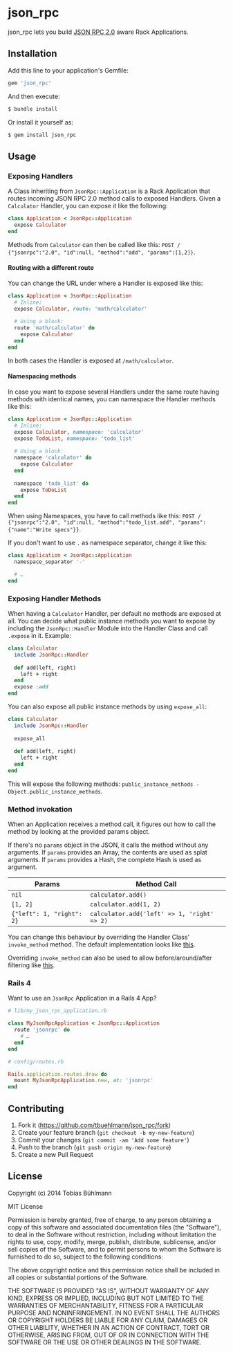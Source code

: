 # json_rpc

json_rpc lets you build [JSON RPC 2.0](http://www.jsonrpc.org/specification "JSON RPC 2.0") aware Rack Applications.

## Installation

Add this line to your application's Gemfile:

```ruby
gem 'json_rpc'
```

And then execute:

```sh
$ bundle install
```

Or install it yourself as:

```sh
$ gem install json_rpc
```

## Usage

### Exposing Handlers

A Class inheriting from `JsonRpc::Application` is a Rack Application that routes incoming JSON RPC 2.0 method calls to exposed Handlers. Given a `Calculator` Handler, you can expose it like the following:

```ruby
class Application < JsonRpc::Application
  expose Calculator
end
```

Methods from `Calculator` can then be called like this: `POST / {"jsonrpc":"2.0", "id":null, "method":"add", "params":[1,2]}`.

#### Routing with a different route

You can change the URL under where a Handler is exposed like this:

```ruby
class Application < JsonRpc::Application
  # Inline:
  expose Calculator, route: 'math/calculator'
  
  # Using a block:
  route 'math/calculator' do
    expose Calculator
  end
end
```

In both cases the Handler is exposed at `/math/calculator`.

#### Namespacing methods

In case you want to expose several Handlers under the same route having methods with identical names, you can namespace the Handler methods like this:

```ruby
class Application < JsonRpc::Application
  # Inline:
  expose Calculator, namespace: 'calculator'
  expose TodoList, namespace: 'todo_list'
  
  # Using a block:
  namespace 'calculator' do
    expose Calculator
  end
  
  namespace 'todo_list' do
    expose ToDoList
  end
end
```

When using Namespaces, you have to call methods like this: `POST / {"jsonrpc":"2.0", "id":null, "method":"todo_list.add", "params":{"name":"Write specs"}}`.

If you don't want to use `.` as namespace separator, change it like this:

```ruby
class Application < JsonRpc::Application
  namespace_separator '-'

  # …
end
```

### Exposing Handler Methods

When having a `Calculator` Handler, per default no methods are exposed at all. You can decide what public instance methods you want to expose by including the `JsonRpc::Handler` Module into the Handler Class and call `.expose` in it. Example:

```ruby
class Calculator
  include JsonRpc::Handler
  
  def add(left, right)
    left + right
  end
  expose :add
end
```

You can also expose all public instance methods by using `expose_all`:

```ruby
class Calculator
  include JsonRpc::Handler
  
  expose_all
  
  def add(left, right)
    left + right
  end
end
```

This will expose the following methods: `public_instance_methods - Object.public_instance_methods`.

### Method invokation

When an Application receives a method call, it figures out how to call the method by looking at the provided params object. 

If there's no `params` object in the JSON, it calls the method without any arguments.
If `params` provides an Array, the contents are used as splat arguments.
If `params` provides a Hash, the complete Hash is used as argument.

| Params                     | Method Call                                 |
| -------------------------- | ------------------------------------------- |
| `nil`                      | `calculator.add()`                          |
| `[1, 2]`                   | `calculator.add(1, 2)`                      |
| `{"left": 1, "right": 2}`  | `calculator.add('left' => 1, 'right' => 2)` |

You can change this behaviour by overriding the Handler Class' `invoke_method` method. The default implementation looks like [this](https://github.com/tbuehlmann/json_rpc/blob/c845257bc01839d410e9a03f45dcba1187aa9853/lib/json_rpc/handler.rb#L48-L57 "Method Invokation").

Overriding `invoke_method` can also be used to allow before/around/after filtering like [this](https://gist.github.com/tbuehlmann/35a8f1564aa6f4b88624 "Filtering").

### Rails 4

Want to use an `JsonRpc` Application in a Rails 4 App?

```ruby
# lib/my_json_rpc_application.rb

class MyJsonRpcApplication < JsonRpc::Application
  route 'jsonrpc' do
    # …
  end
end
```

```ruby
# config/routes.rb

Rails.application.routes.draw do
  mount MyJsonRpcApplication.new, at: 'jsonrpc'
end
```

## Contributing

1. Fork it (https://github.com/tbuehlmann/json_rpc/fork)
2. Create your feature branch (`git checkout -b my-new-feature`)
3. Commit your changes (`git commit -am 'Add some feature'`)
4. Push to the branch (`git push origin my-new-feature`)
5. Create a new Pull Request

## License

Copyright (c) 2014 Tobias Bühlmann

MIT License

Permission is hereby granted, free of charge, to any person obtaining
a copy of this software and associated documentation files (the
"Software"), to deal in the Software without restriction, including
without limitation the rights to use, copy, modify, merge, publish,
distribute, sublicense, and/or sell copies of the Software, and to
permit persons to whom the Software is furnished to do so, subject to
the following conditions:

The above copyright notice and this permission notice shall be
included in all copies or substantial portions of the Software.

THE SOFTWARE IS PROVIDED "AS IS", WITHOUT WARRANTY OF ANY KIND,
EXPRESS OR IMPLIED, INCLUDING BUT NOT LIMITED TO THE WARRANTIES OF
MERCHANTABILITY, FITNESS FOR A PARTICULAR PURPOSE AND
NONINFRINGEMENT. IN NO EVENT SHALL THE AUTHORS OR COPYRIGHT HOLDERS BE
LIABLE FOR ANY CLAIM, DAMAGES OR OTHER LIABILITY, WHETHER IN AN ACTION
OF CONTRACT, TORT OR OTHERWISE, ARISING FROM, OUT OF OR IN CONNECTION
WITH THE SOFTWARE OR THE USE OR OTHER DEALINGS IN THE SOFTWARE.
